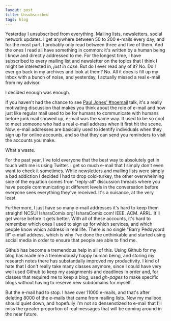 ```yaml
---
layout: post
title: Unsubscribed
tags: blog
---
```


Yesterday I unsubscribed from everything. Mailing lists, newsletters, social
network updates. I get anywhere between 50 to 200 e-mails every day, and for the
most part, I probably only read between three and five of them. And the ones I
read all have something in common: it's written by a human being I know and
directly addressed to me. For the longest time, I have subscribed to every
mailing list and newsletter on the topics that I think I might be interested in,
*just in case*. But do I ever read any of it? No. Do I ever go back in my
archives and look at them? No. All it does is fill up my inbox with a bunch of
noise, and yesterday, I actually missed a real e-mail from my advisor.

I decided enough was enough.

If you haven't had the chance to see
[Paul Jones' #noemail](https://www.youtube.com/watch?v=tIvZv-6OsUQ) talk, it's a
really motivating discussion that makes you think about the role of e-mail and
how just like regular mail used to be for humans to communicate with humans
before junk mail showed up, e-mail was the same way. It used to be so cool to
meet someone who had a real e-mail address when it first hit the scene. Now,
e-mail addresses are basically used to identify individuals when they sign up
for online accounts, and so that they can send you reminders to visit the
accounts you make.

What a waste. 

For the past year, I've told everyone that the best way to absolutely get in
touch with me is using Twitter. I get so much e-mail that I simply don't even
want to check it sometimes. While newsletters and mailing lists were simply a
bad addiction I decided I had to drop cold-turkey, the other overwhelming
side of the equation comes from "reply-all" discussion threads where you have
people communicating at different levels in the conversation before everyone
sees everything they've received. It's a nuisance, at the very least.

Furthermore, I just have so many e-mail addresses it's hard to keep them straight!
NCSU! IsharaComix.org! IsharaComix.com! IEEE. ACM. ARRL. It'll get worse before
it gets better. With all of these accounts, it's hard to remember which ones I 
used to sign up for which services, and which people know which address in real
life. There is no single "Barry Peddycord III" e-mail address, which is why I've
done the unthinkable and started using social media in order to ensure that
people are able to find me.

Github has become a tremendous help in all of this. Using Github for my blog has
made me a tremendously happy human being, and storing my research notes there
has substantially improved my productivity. I kind of hate that I don't really
take many classes anymore, since I could have very well used Github to keep my
assignments and deadlines in order and, for classes that required me to keep a
blog, used *gh-pages* to make specific blogs without having to reserve new
subdomains for myself.

But the e-mail had to stop. I have over 11000 e-mails, and that's after deleting
8000 of the e-mails that came from mailing lists. Now my mailbox should quiet
down, and hopefully I'm not so densenstized to e-mail that I'll miss the greater
proportion of real messages that will be coming around in the near future.


